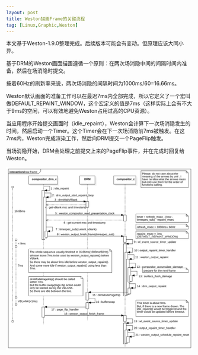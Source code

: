 ```yaml
---
layout: post
title: Weston描画Frame的关键流程
tag: [Linux,Graphic,Weston]
---
```


本文基于Weston-1.9.0整理完成。后续版本可能会有变动。但原理应该大同小异。
<!--break-->

基于DRM的Weston画面描画遵循一个原则：在两次场消隐中间的间隔时间内准备，然后在场消隐时提交。

按着60Hz的刷新率来说，两次场消隐的间隔时间为1000ms/60=16.66ms。

Weston默认画面的准备工作可以在最迟7ms内全部完成，所以它定义了一个宏叫做DEFAULT_REPAINT_WINDOW，这个宏定义的值是7ms（这样实际上会有不大于9ms的空闲，可以有效地避免Weston占用过高的CPU资源）。

当应用程序开始提交画面时（idle_repaint），Weston会计算下一次场消隐发生的时间，然后启动一个Timer。这个Timer会在下一次场消隐前7ms被触发。在这7ms内，Weston完成渲染工作，然后向DRM提交一个PageFlip触发。

当场消隐开始，DRM会处理之前提交上来的PageFlip事件，并在完成时回复给Weston。

![Starting](../public/2017/07/weston-draw-frame.svg)
